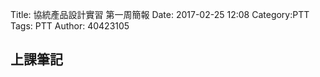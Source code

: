 Title: 協統產品設計實習 第一周簡報
Date: 2017-02-25 12:08
Category:PTT
Tags: PTT
Author: 40423105 



<!-- PELICAN_END_SUMMARY -->


## 上課筆記



